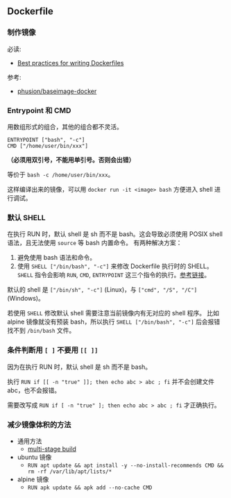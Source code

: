 ## Dockerfile

### 制作镜像

必读:

- [Best practices for writing Dockerfiles](https://docs.docker.com/engine/userguide/eng-image/dockerfile_best-practices/)

参考:

- [phusion/baseimage-docker](https://github.com/phusion/baseimage-docker)


### Entrypoint 和 CMD

用数组形式的组合，其他的组合都不灵活。

```
ENTRYPOINT ["bash", "-c"]
CMD ["/home/user/bin/xxx"]
```

**（必须用双引号，不能用单引号。否则会出错）**

等价于 `bash -c /home/user/bin/xxx`。

这样编译出来的镜像，可以用 `docker run -it <image> bash` 方便进入 shell 进行调试。

### 默认 SHELL

在执行 RUN 时，默认 shell 是 sh 而不是 bash。这会导致必须使用 POSIX shell 语法，且无法使用 `source` 等 bash 内置命令。
有两种解决方案：

1. 避免使用 bash 语法和命令。
2. 使用 `SHELL ["/bin/bash", "-c"]` 来修改 Dockerfile 执行时的 SHELL。`SHELL` 指令会影响 `RUN`, `CMD`, `ENTRYPOINT` 这三个指令的执行。[参考链接](https://docs.docker.com/engine/reference/builder/#shell)。

默认的 shell 是 `["/bin/sh", "-c"]` (Linux)，与 `["cmd", "/S", "/C"]` (Windows)。

若使用 `SHELL` 修改默认 shell 需要注意当前镜像内有无对应的 shell 程序。
比如 alpine 镜像就没有预装 bash，所以执行 `SHELL ["/bin/bash", "-c"]` 后会报错找不到 `/bin/bash` 文件。

### 条件判断用 `[ ]` 不要用 `[[ ]]`

因为在执行 RUN 时，默认 shell 是 sh 而不是 bash。

执行 `RUN if [[ -n "true" ]]; then echo abc > abc ; fi` 并不会创建文件 abc，也不会报错。

需要改写成 `RUN if [ -n "true" ]; then echo abc > abc ; fi` 才正确执行。

### 减少镜像体积的方法


- 通用方法
  - [multi-stage build](./multi-stage-build.md)
- ubuntu 镜像
  - `RUN apt update && apt install -y --no-install-recommends CMD && rm -rf /var/lib/apt/lists/*`
- alpine 镜像
  - `RUN apk update && apk add --no-cache CMD`
